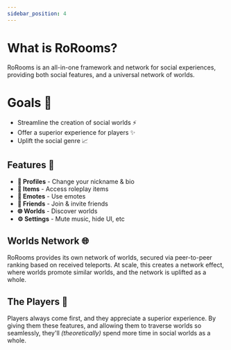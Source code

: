 ```yaml
---
sidebar_position: 4
---
```


# What is RoRooms?

RoRooms is an all-in-one framework and network for social experiences, providing both social features, and a universal network of worlds.

# Goals 🎯

- Streamline the creation of social worlds ⚡
- Offer a superior experience for players ✨
- Uplift the social genre 📈

## Features 📃

- **👤 Profiles** - Change your nickname & bio
- **🔧 Items** - Access roleplay items
- **💃 Emotes** - Use emotes
- **👥 Friends** - Join & invite friends
- **🌐 Worlds** - Discover worlds
- **⚙️ Settings** - Mute music, hide UI, etc

## Worlds Network 🌐

RoRooms provides its own network of worlds, secured via peer-to-peer ranking based on received teleports. At scale, this creates a network effect, where worlds promote similar worlds, and the network is uplifted as a whole.

## The Players 🙌

Players always come first, and they appreciate a superior experience. By giving them these features, and allowing them to traverse worlds so seamlessly, they'll *(theoretically)* spend more time in social worlds as a whole.